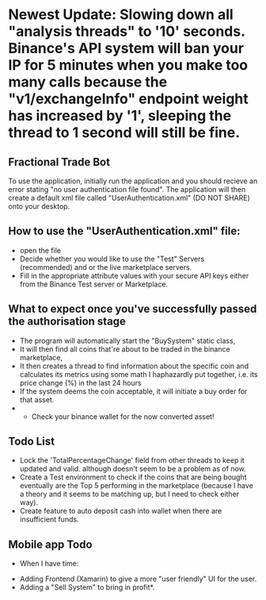 # Newest Update: Slowing down all "analysis threads" to '10' seconds. Binance's API system will ban your IP for 5 minutes when you make too many calls because the "v1/exchangeInfo" endpoint weight has increased by '1', sleeping the thread to 1 second will still be fine.

## Fractional Trade Bot
To use the application, initially run the application and you should recieve an error stating "no user authentication file found".
The application will then create a default xml file called "UserAuthentication.xml" (DO NOT SHARE) onto your desktop.

## How to use the "UserAuthentication.xml" file:
* open the file
* Decide whether you would like to use the "Test" Servers (recommended) and or the live marketplace servers.
* Fill in the appropriate attribute values with your secure API keys either from the Binance Test server or Marketplace.

## What to expect once you've successfully passed the authorisation stage
- The program will automatically start the "BuySystem" static class,
- It will then find all coins that're about to be traded in the binance marketplace,
- It then creates a thread to find information about the specific coin and calculates its metrics using some math I haphazardly put together, i.e. its price change (%) in the last 24 hours
- If the system deems the coin acceptable, it will initiate a buy order for that asset.
- - Check your binance wallet for the now converted asset!

## Todo List
- Lock the 'TotalPercentageChange' field from other threads to keep it updated and valid. although doesn't seem to be a problem as of now.
- Create a Test environment to check if the coins that are being bought eventually are the Top 5 performing in the marketplace (because I have a theory and it seems to be matching up, but I need to check either way).
- Create feature to auto deposit cash into wallet when there are insufficient funds.

## Mobile app Todo
* When I have time:
- Adding Frontend (Xamarin) to give a more "user friendly" UI for the user.
- Adding a "Sell System" to bring in profit*.
